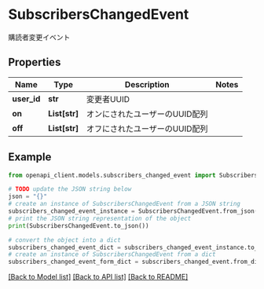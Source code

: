 # SubscribersChangedEvent

購読者変更イベント

## Properties

Name | Type | Description | Notes
------------ | ------------- | ------------- | -------------
**user_id** | **str** | 変更者UUID | 
**on** | **List[str]** | オンにされたユーザーのUUID配列 | 
**off** | **List[str]** | オフにされたユーザーのUUID配列 | 

## Example

```python
from openapi_client.models.subscribers_changed_event import SubscribersChangedEvent

# TODO update the JSON string below
json = "{}"
# create an instance of SubscribersChangedEvent from a JSON string
subscribers_changed_event_instance = SubscribersChangedEvent.from_json(json)
# print the JSON string representation of the object
print(SubscribersChangedEvent.to_json())

# convert the object into a dict
subscribers_changed_event_dict = subscribers_changed_event_instance.to_dict()
# create an instance of SubscribersChangedEvent from a dict
subscribers_changed_event_form_dict = subscribers_changed_event.from_dict(subscribers_changed_event_dict)
```
[[Back to Model list]](../README.md#documentation-for-models) [[Back to API list]](../README.md#documentation-for-api-endpoints) [[Back to README]](../README.md)


